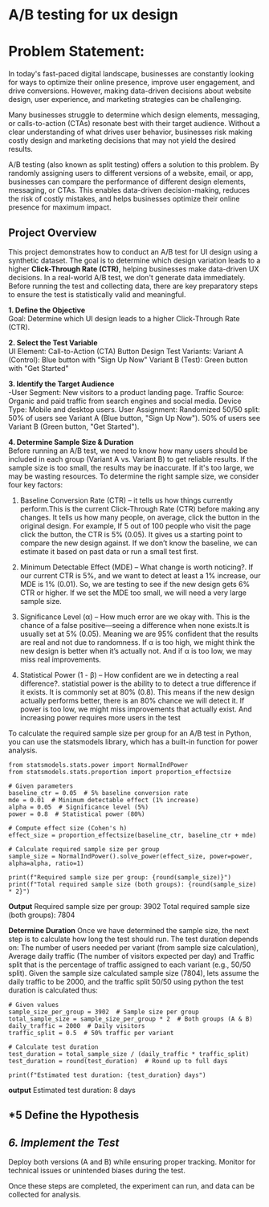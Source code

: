 # A/B testing for ux design

# Problem Statement:

In today's fast-paced digital landscape, businesses are constantly looking for ways to optimize their online presence, improve user engagement, and drive conversions. However, making data-driven decisions about website design, user experience, and marketing strategies can be challenging.

Many businesses struggle to determine which design elements, messaging, or calls-to-action (CTAs) resonate best with their target audience. Without a clear understanding of what drives user behavior, businesses risk making costly design and marketing decisions that may not yield the desired results.

A/B testing (also known as split testing) offers a solution to this problem. By randomly assigning users to different versions of a website, email, or app, businesses can compare the performance of different design elements, messaging, or CTAs. This enables data-driven decision-making, reduces the risk of costly mistakes, and helps businesses optimize their online presence for maximum impact.

## **Project Overview**  

This project demonstrates how to conduct an A/B test for UI design using a synthetic dataset. The goal is to determine which design variation leads to a higher **Click-Through Rate (CTR)**, helping businesses make data-driven UX decisions. In a real-world A/B test, we don't generate data immediately. Before running the test and collecting data, there are key preparatory steps to ensure the test is statistically valid and meaningful.

 **1. Define the Objective**  
Goal: Determine which UI design leads to a higher Click-Through Rate (CTR). 

**2. Select the Test Variable**  
UI Element: Call-to-Action (CTA) Button Design
Test Variants:
            Variant A (Control): Blue button with "Sign Up Now"
            Variant B (Test): Green button with "Get Started" 
    
**3. Identify the Target Audience**  
-User Segment: New visitors to a product landing page.
Traffic Source: Organic and paid traffic from search engines and social media.
Device Type: Mobile and desktop users.
User Assignment: Randomized 50/50 split:
                 50% of users see Variant A (Blue button, "Sign Up Now").
                 50% of users see Variant B (Green button, "Get Started").

**4. Determine Sample Size & Duration**  
Before running an A/B test, we need to know how many users should be included in each group (Variant A vs. Variant B) to get reliable results. If the sample size is too small, the results may be inaccurate. If it's too large, we may be wasting resources. To determine the right sample size, we consider four key factors:
1. Baseline Conversion Rate (CTR) – it tells us how things currently perform.This is the current Click-Through Rate (CTR) before making any changes. It tells us how many people, on average, click the button in the original design. For example, If 5 out of 100 people who visit the page click the button, the CTR is 5% (0.05). It gives us a starting point to compare the new design against. If we don’t know the baseline, we can estimate it based on past data or run a small test first.

2. Minimum Detectable Effect (MDE) – What change is worth noticing?. If our current CTR is 5%, and we want to detect at least a 1% increase, our MDE is 1% (0.01). So, we are testing to see if the new design gets 6% CTR or higher. If we set the MDE too small, we will need a very large sample size.

3. Significance Level (α) – How much error are we okay with. This is the chance of a false positive—seeing a difference when none exists.It is usually set at 5% (0.05). Meaning we are 95% confident that the results are real and not due to randomness. If α is too high, we might think the new design is better when it’s actually not. And if α is too low, we may miss real improvements.

4. Statistical Power (1 - β) – How confident are we in detecting a real difference?. statistial power is the ability to to detect a true difference if it exists. It is commonly set at 80% (0.8). This means if the new design actually performs better, there is an 80% chance we will detect it. If power is too low, we might miss improvements that actually exist. And increasing power requires more users in the test

To calculate the required sample size per group for an A/B test in Python, you can use the statsmodels library, which has a built-in function for power analysis.

```
from statsmodels.stats.power import NormalIndPower
from statsmodels.stats.proportion import proportion_effectsize

# Given parameters
baseline_ctr = 0.05  # 5% baseline conversion rate
mde = 0.01  # Minimum detectable effect (1% increase)
alpha = 0.05  # Significance level (5%)
power = 0.8  # Statistical power (80%)

# Compute effect size (Cohen's h)
effect_size = proportion_effectsize(baseline_ctr, baseline_ctr + mde)

# Calculate required sample size per group
sample_size = NormalIndPower().solve_power(effect_size, power=power, alpha=alpha, ratio=1)

print(f"Required sample size per group: {round(sample_size)}")
print(f"Total required sample size (both groups): {round(sample_size) * 2}")
```

**Output**
Required sample size per group: 3902
Total required sample size (both groups): 7804

**Determine Duration**
Once we have determined the sample size, the next step is to calculate how long the test should run. The test duration depends on: The number of users needed per variant (from sample size calculation), Average daily traffic (The number of visitors expected per day) and Traffic split that is the percentage of traffic assigned to each variant (e.g., 50/50 split). Given the sample size calculated sample size (7804), lets assume the daily traffic to be 2000, and the traffic split 50/50 using python the test duration is calculated thus:

```
# Given values
sample_size_per_group = 3902  # Sample size per group
total_sample_size = sample_size_per_group * 2  # Both groups (A & B)
daily_traffic = 2000  # Daily visitors
traffic_split = 0.5  # 50% traffic per variant

# Calculate test duration
test_duration = total_sample_size / (daily_traffic * traffic_split)
test_duration = round(test_duration)  # Round up to full days

print(f"Estimated test duration: {test_duration} days")
```

**output**
Estimated test duration: 8 days

## *5 Define the Hypothesis

## *6. Implement the Test*  
Deploy both versions (A and B) while ensuring proper tracking.  Monitor for technical issues or unintended biases during the test.  

Once these steps are completed, the experiment can run, and data can be collected for analysis.








